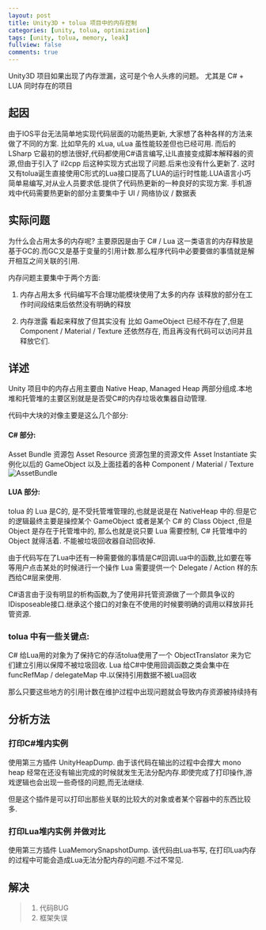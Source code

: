 ```yaml
---
layout: post
title: Unity3D + tolua 项目中的内存控制
categories: [unity, tolua, optimization]
tags: [unity, tolua, memory, leak]
fullview: false
comments: true
---
```


Unity3D 项目如果出现了内存泄漏，这可是个令人头疼的问题。
尤其是 C# + LUA 同时存在的项目

## 起因
由于IOS平台无法简单地实现代码层面的功能热更新, 大家想了各种各样的方法来做了不同的方案.
比如早先的 xLua, uLua 虽性能较差但也已经可用.
而后的 LSharp 它最初的想法很好,代码都使用C#语言编写,让IL直接变成脚本解释器的资源,但由于引入了 il2cpp 后这种实现方式出现了问题.后来也没有什么更新了.
这时又有tolua诞生直接使用C形式的Lua接口提高了LUA的运行时性能.LUA语言小巧简单易编写,对从业人员要求低.提供了代码热更新的一种良好的实现方案.
手机游戏中代码需要热更新的部分主要集中于 UI / 网络协议 / 数据表

## 实际问题
为什么会占用太多的内存呢? 主要原因是由于 C# / Lua 这一类语言的内存释放是基于GC的.而GC又是基于变量的引用计数.那么程序代码中必要要做的事情就是解开相互之间关联的引用.

内存问题主要集中于两个方面:
1. 内存占用太多
代码编写不合理功能模块使用了太多的内存
该释放的部分在工作时间段结束后依然没有明确的释放

2. 内存泄露 看起来释放了但其实没有
比如 GameObject 已经不存在了,但是 Component / Material / Texture 还依然存在, 而且再没有代码可以访问并且释放它们.

## 详述
Unity 项目中的内存占用主要由 Native Heap, Managed Heap 两部分组成.本地堆和托管堆的主要区别就是是否受C#的内存垃圾收集器自动管理.

代码中大块的对像主要是这么几个部分:
#### C# 部分:
Asset Bundle			资源包
Asset Resource			资源包里的资源文件
Asset Instantiate		实例化以后的 GameObject 以及上面挂着的各种 Component / Material / Texture 
![AssetBundle](../../../../../assets/image/assetbundle.jpg)

#### LUA 部分:
tolua 的 Lua 是C的, 是不受托管堆管理的,也就是说是在 NativeHeap 中的.但是它的逻辑最终主要是操控某个 GameObject 或者是某个 C# 的 Class Object ,但是 Object 是存在于托管堆中的, 那么也就是说只要 Lua 需要控制, C# 托管堆中的 Object 就得活着. 不能被垃圾回收器自动回收掉.

由于代码写在了Lua中还有一种需要做的事情是C#回调Lua中的函数,比如要在等等用户点击某处的时候进行一个操作 Lua 需要提供一个 Delegate / Action 样的东西给C#层来使用.

C#语言由于没有明显的析构函数,为了使用非托管资源做了一个颇具争议的IDisposeable接口.继承这个接口的对象在不使用的时候要明确的调用以释放非托管资源.

### tolua 中有一些关键点:
C# 给Lua用的对象为了保持它的存活tolua使用了一个 ObjectTranslator 来为它们建立引用以保障不被垃圾回收.
Lua 给C#中使用回调函数之类会集中在 funcRefMap / delegateMap 中.以保持引用数据不被Lua回收

那么只要这些地方的引用计数在维护过程中出现问题就会导致内存资源被持续持有


## 分析方法
### 打印C#堆内实例
使用第三方插件 UnityHeapDump. 由于该代码在输出的过程中会撑大 mono heap 经常在还没有输出完成的时候就发生无法分配内存.即使完成了打印操作,游戏逻辑也会出现一些奇怪的问题,而无法继续.

但是这个插件是可以打印出那些关联的比较大的对象或者某个容器中的东西比较多.

### 打印Lua堆内实例 并做对比
使用第三方插件 LuaMemorySnapshotDump. 该代码由Lua书写, 在打印Lua内存的过程中可能会造成Lua无法分配内存的问题.不过不常见.

## 解决
>1. 代码BUG
>2. 框架失误

